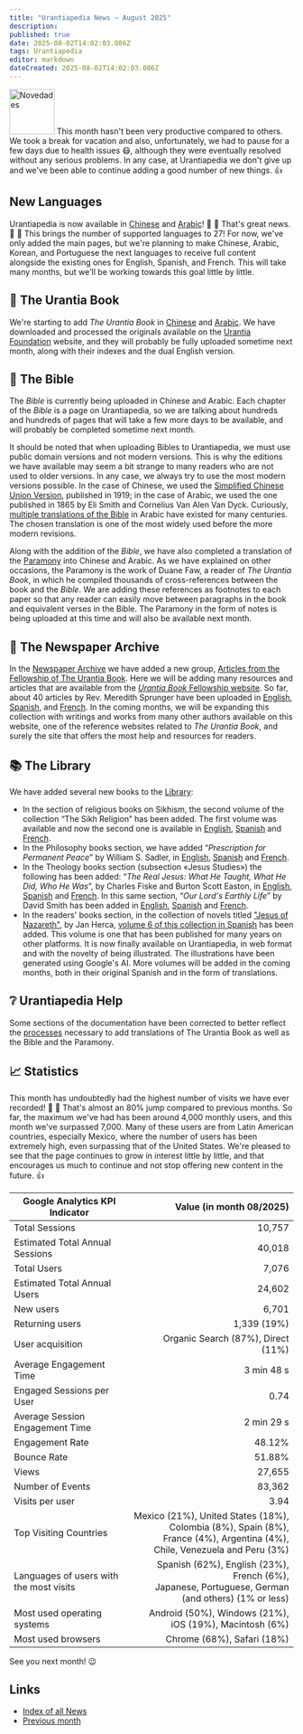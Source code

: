 ```yaml
---
title: "Urantiapedia News — August 2025"
description:
published: true
date: 2025-08-02T14:02:03.086Z
tags: Urantiapedia
editor: markdown
dateCreated: 2025-08-02T14:02:03.086Z
---
```


<img src="/_assets/svg/icon-news.svg" alt="Novedades" style="width: 80px;"> This month hasn't been very productive compared to others. We took a break for vacation and also, unfortunately, we had to pause for a few days due to health issues :mask:, although they were eventually resolved without any serious problems. In any case, at Urantiapedia we don't give up and we've been able to continue adding a good number of new things. :+1:

## New Languages

​​Urantiapedia is now available in [Chinese](/zh/home) and [Arabic](/ar/home)! :tada: :tada: That's great news. :clap: :clap: This brings the number of supported languages ​​to 27! For now, we've only added the main pages, but we're planning to make Chinese, Arabic, Korean, and Portuguese the next languages ​​to receive full content alongside the existing ones for English, Spanish, and French. This will take many months, but we'll be working towards this goal little by little.

## :blue_book: The Urantia Book

We're starting to add _The Urantia Book_ in [Chinese](/zh/The_Urantia_Book/1) and [Arabic](/ar/The_Urantia_Book/1). We have downloaded and processed the originals available on the [Urantia Foundation](https://www.urantia.org) website, and they will probably be fully uploaded sometime next month, along with their indexes and the dual English version.

## :closed_book: The Bible

The _Bible_ is currently being uploaded in Chinese and Arabic. Each chapter of the _Bible_ is a page on Urantiapedia, so we are talking about hundreds and hundreds of pages that will take a few more days to be available, and will probably be completed sometime next month.

It should be noted that when uploading Bibles to Urantiapedia, we must use public domain versions and not modern versions. This is why the editions we have available may seem a bit strange to many readers who are not used to older versions. In any case, we always try to use the most modern versions possible. In the case of Chinese, we used the [Simplified Chinese Union Version](https://en.wikipedia.org/wiki/Chinese_Union_Version), published in 1919; in the case of Arabic, we used the one published in 1865 by Eli Smith and Cornelius Van Alen Van Dyck. Curiously, [multiple translations of the Bible](https://en.wikipedia.org/wiki/Bible_translations_into_Arabic) in Arabic have existed for many centuries. The chosen translation is one of the most widely used before the more modern revisions.

Along with the addition of the _Bible_, we have also completed a translation of the [Paramony](https://urantia-book.org/urantiabook/paramony/) into Chinese and Arabic. As we have explained on other occasions, the Paramony is the work of Duane Faw, a reader of _The Urantia Book_, in which he compiled thousands of cross-references between the book and the _Bible_. We are adding these references as footnotes to each paper so that any reader can easily move between paragraphs in the book and equivalent verses in the Bible. The Paramony in the form of notes is being uploaded at this time and will also be available next month.

## :page_with_curl: The Newspaper Archive

In the [Newspaper Archive](/en/index/articles) we have added a new group, [Articles from the Fellowship of The Urantia Book](/en/index/articles_fellowship). Here we will be adding many resources and articles that are available from the [_Urantia Book_ Fellowship website](https://www.urantiabook.org/). So far, about 40 articles by Rev. Meredith Sprunger have been uploaded in [English](/en/index/articles_fellowship), [Spanish](/es/index/articles_fellowship), and [French](/fr/index/articles_fellowship). In the coming months, we will be expanding this collection with writings and works from many other authors available on this website, one of the reference websites related to _The Urantia Book_, and surely the site that offers the most help and resources for readers.

## :books: The Library

We have added several new books to the [Library](/en/index/books):
- In the section of religious books on Sikhism, the second volume of the collection “The Sikh Religion” has been added. The first volume was available and now the second one is available in [English](/en/book/Sikhism/The_Sikh_Religion_Volume_2), [Spanish](/es/book/Sikhism/The_Sikh_Religion_Volume_2) and [French](/fr/book/Sikhism/The_Sikh_Religion_Volume_2).
- In the Philosophy books section, we have added “_Prescription for Permanent Peace_” by William S. Sadler, in [English](/en/book/William_S_Sadler/Prescription_for_Permanent_Peace), [Spanish](/es/book/William_S_Sadler/Prescription_for_Permanent_Peace) and [French](/fr/book/William_S_Sadler/Prescription_for_Permanent_Peace).
- In the Theology books section (subsection «Jesus Studies») the following has been added: “_The Real Jesus: What He Taught, What He Did, Who He Was_”, by Charles Fiske and Burton Scott Easton, in [English](/en/book/Charles_Fiske_And_Burton_Scott_Easton/The_Real_Jesus), [Spanish](/es/book/Charles_Fiske_And_Burton_Scott_Easton/The_Real_Jesus) and [French](/fr/book/Charles_Fiske_And_Burton_Scott_Easton/The_Real_Jesus). In this same section, “_Our Lord's Earthly Life_” by David Smith has been added in [English](/en/book/David_Smith/Our_Lords_Earthly_Life), [Spanish](/es/book/David_Smith/Our_Lords_Earthly_Life) and [French](/fr/book/David_Smith/Our_Lords_Earthly_Life).
- In the readers' books section, in the collection of novels titled ["Jesus of Nazareth"](/es/book/Jan_Herca/Jesus_of_Nazareth), by Jan Herca, [volume 6 of this collection in Spanish](/es/book/Jan_Herca/Jesus_of_Nazareth_Vol_06) has been added. This volume is one that has been published for many years on other platforms. It is now finally available on Urantiapedia, in web format and with the novelty of being illustrated. The illustrations have been generated using Google's AI. More volumes will be added in the coming months, both in their original Spanish and in the form of translations.

## :grey_question: Urantiapedia Help

Some sections of the documentation have been corrected to better reflect the [processes](/en/help/github_paramony) necessary to add translations of The Urantia Book as well as the Bible and the Paramony.

## :chart_with_upwards_trend: Statistics

This month has undoubtedly had the highest number of visits we have ever recorded! :clap: :clap: That's almost an 80% jump compared to previous months. So far, the maximum we've had has been around 4,000 monthly users, and this month we've surpassed 7,000. Many of these users are from Latin American countries, especially Mexico, where the number of users has been extremely high, even surpassing that of the United States. We're pleased to see that the page continues to grow in interest little by little, and that encourages us much to continue and not stop offering new content in the future. :+1:

Google Analytics KPI Indicator | Value (in month 08/2025)
--- | ---:
Total Sessions | 10,757
Estimated Total Annual Sessions | 40,018
Total Users | 7,076
Estimated Total Annual Users | 24,602
New users | 6,701
Returning users | 1,339 (19%)
User acquisition | Organic Search (87%), Direct (11%)
Average Engagement Time | 3 min 48 s
Engaged Sessions per User | 0.74
Average Session Engagement Time | 2 min 29 s
Engagement Rate | 48.12%
Bounce Rate | 51.88%
Views | 27,655
Number of Events | 83,362
Visits per user | 3.94
Top Visiting Countries | Mexico (21%), United States (18%),<br> Colombia (8%), Spain (8%),<br> France (4%), Argentina (4%),<br> Chile, Venezuela and Peru (3%)
Languages ​​of users with the most visits | Spanish (62%), English (23%), French (6%),<br> Japanese, Portuguese, German (and others) (1% or less)
Most used operating systems | Android (50%), Windows (21%), iOS (19%), Macintosh (6%)
Most used browsers | Chrome (68%), Safari (18%)

See you next month! :wink:

## Links

- [Index of all News](/en/news)
- [Previous month](/en/news/2025/07)